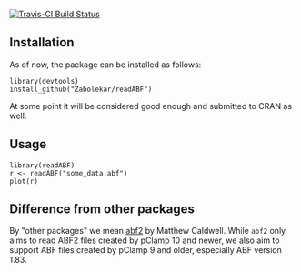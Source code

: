 [![Travis-CI Build Status](https://travis-ci.org/Zabolekar/readABF.svg?branch=master)](https://travis-ci.org/Zabolekar/readABF)

## Installation

As of now, the package can be installed as follows:

```
library(devtools)
install_github("Zabolekar/readABF")
```

At some point it will be considered good enough and submitted to CRAN as well.

## Usage

```
library(readABF)
r <- readABF("some_data.abf")
plot(r)
```

## Difference from other packages

By "other packages" we mean [abf2](https://cran.r-project.org/web/packages/abf2/index.html) by Matthew Caldwell. While `abf2` only aims to read ABF2 files created by pClamp 10 and newer, we also aim to support ABF files created by pClamp 9 and older, especially ABF version 1.83.
